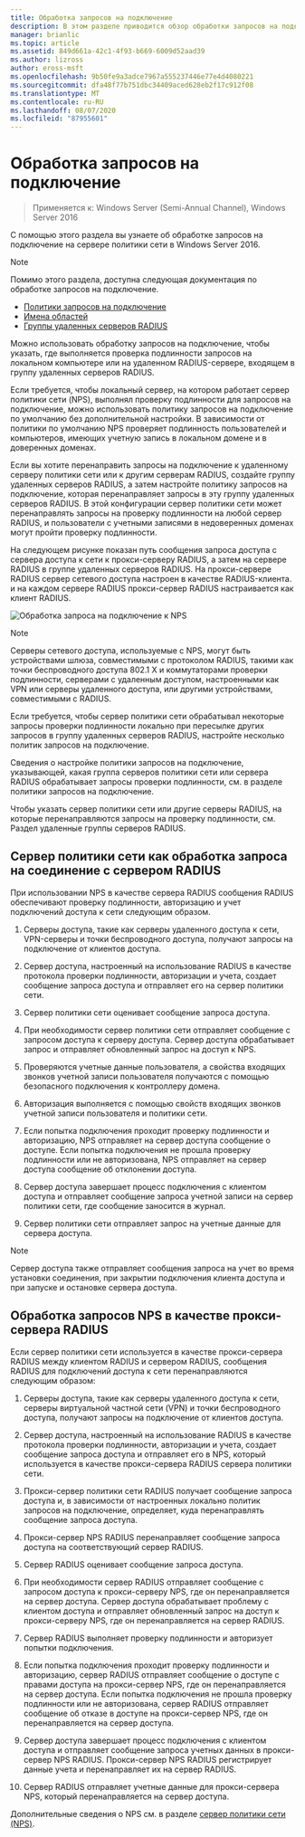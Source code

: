 ```yaml
---
title: Обработка запросов на подключение
description: В этом разделе приводится обзор обработки запросов на подключение к серверу политики сети в Windows Server 2016.
manager: brianlic
ms.topic: article
ms.assetid: 849d661a-42c1-4f93-b669-6009d52aad39
ms.author: lizross
author: eross-msft
ms.openlocfilehash: 9b50fe9a3adce7967a555237446e77e4d4080221
ms.sourcegitcommit: dfa48f77b751dbc34409aced628eb2f17c912f08
ms.translationtype: MT
ms.contentlocale: ru-RU
ms.lasthandoff: 08/07/2020
ms.locfileid: "87955601"
---
```

# <a name="connection-request-processing"></a>Обработка запросов на подключение

>Применяется к: Windows Server (Semi-Annual Channel), Windows Server 2016

С помощью этого раздела вы узнаете об обработке запросов на подключение на сервере политики сети в Windows Server 2016.

>[!NOTE]
>Помимо этого раздела, доступна следующая документация по обработке запросов на подключение.
> - [Политики запросов на подключение](nps-crp-crpolicies.md)
> - [Имена областей](nps-crp-realm-names.md)
> - [Группы удаленных серверов RADIUS](nps-crp-rrsg.md)

Можно использовать обработку запросов на подключение, чтобы указать, где выполняется проверка подлинности запросов на локальном компьютере или на удаленном RADIUS-сервере, входящем в группу удаленных серверов RADIUS.

Если требуется, чтобы локальный сервер, на котором работает сервер политики сети (NPS), выполнял проверку подлинности для запросов на подключение, можно использовать политику запросов на подключение по умолчанию без дополнительной настройки. В зависимости от политики по умолчанию NPS проверяет подлинность пользователей и компьютеров, имеющих учетную запись в локальном домене и в доверенных доменах.

Если вы хотите перенаправить запросы на подключение к удаленному серверу политики сети или к другим серверам RADIUS, создайте группу удаленных серверов RADIUS, а затем настройте политику запросов на подключение, которая перенаправляет запросы в эту группу удаленных серверов RADIUS. В этой конфигурации сервер политики сети может перенаправлять запросы на проверку подлинности на любой сервер RADIUS, и пользователи с учетными записями в недоверенных доменах могут пройти проверку подлинности.

На следующем рисунке показан путь сообщения запроса доступа с сервера доступа к сети к прокси-серверу RADIUS, а затем на сервере RADIUS в группе удаленных серверов RADIUS. На прокси-сервере RADIUS сервер сетевого доступа настроен в качестве RADIUS-клиента. и на каждом сервере RADIUS прокси-сервер RADIUS настраивается как клиент RADIUS.


![Обработка запроса на подключение к NPS](../../media/Nps-Connection-Request-Processing/Nps-Connection-Request-Processing.jpg)


>[!NOTE]
>Серверы сетевого доступа, используемые с NPS, могут быть устройствами шлюза, совместимыми с протоколом RADIUS, такими как точки беспроводного доступа 802.1 X и коммутаторами проверки подлинности, серверами с удаленным доступом, настроенными как VPN или серверы удаленного доступа, или другими устройствами, совместимыми с RADIUS.

Если требуется, чтобы сервер политики сети обрабатывал некоторые запросы проверки подлинности локально при пересылке других запросов в группу удаленных серверов RADIUS, настройте несколько политик запросов на подключение.

Сведения о настройке политики запросов на подключение, указывающей, какая группа серверов политики сети или сервера RADIUS обрабатывает запросы проверки подлинности, см. в разделе политики запросов на подключение.

Чтобы указать сервер политики сети или другие серверы RADIUS, на которые перенаправляются запросы на проверку подлинности, см. Раздел удаленные группы серверов RADIUS.

## <a name="nps-as-a-radius-server-connection-request-processing"></a>Сервер политики сети как обработка запроса на соединение с сервером RADIUS

При использовании NPS в качестве сервера RADIUS сообщения RADIUS обеспечивают проверку подлинности, авторизацию и учет подключений доступа к сети следующим образом.

1. Серверы доступа, такие как серверы удаленного доступа к сети, VPN-серверы и точки беспроводного доступа, получают запросы на подключение от клиентов доступа.

2. Сервер доступа, настроенный на использование RADIUS в качестве протокола проверки подлинности, авторизации и учета, создает сообщение запроса доступа и отправляет его на сервер политики сети.

3. Сервер политики сети оценивает сообщение запроса доступа.

4. При необходимости сервер политики сети отправляет сообщение с запросом доступа к серверу доступа. Сервер доступа обрабатывает запрос и отправляет обновленный запрос на доступ к NPS.

5. Проверяются учетные данные пользователя, а свойства входящих звонков учетной записи пользователя получаются с помощью безопасного подключения к контроллеру домена.

6. Авторизация выполняется с помощью свойств входящих звонков учетной записи пользователя и политики сети.

7. Если попытка подключения проходит проверку подлинности и авторизацию, NPS отправляет на сервер доступа сообщение о доступе. Если попытка подключения не прошла проверку подлинности или не авторизована, NPS отправляет на сервер доступа сообщение об отклонении доступа.

8. Сервер доступа завершает процесс подключения с клиентом доступа и отправляет сообщение запроса учетной записи на сервер политики сети, где сообщение заносится в журнал.

9. Сервер политики сети отправляет запрос на учетные данные для сервера доступа.

>[!NOTE]
>Сервер доступа также отправляет сообщения запроса на учет во время установки соединения, при закрытии подключения клиента доступа и при запуске и остановке сервера доступа.

## <a name="nps-as-a-radius-proxy-connection-request-processing"></a>Обработка запросов NPS в качестве прокси-сервера RADIUS

Если сервер политики сети используется в качестве прокси-сервера RADIUS между клиентом RADIUS и сервером RADIUS, сообщения RADIUS для подключений доступа к сети перенаправляются следующим образом:

1. Серверы доступа, такие как серверы удаленного доступа к сети, серверы виртуальной частной сети (VPN) и точки беспроводного доступа, получают запросы на подключение от клиентов доступа.

2. Сервер доступа, настроенный на использование RADIUS в качестве протокола проверки подлинности, авторизации и учета, создает сообщение запроса доступа и отправляет его в NPS, который используется в качестве прокси-сервера RADIUS сервера политики сети.

3. Прокси-сервер политики сети RADIUS получает сообщение запроса доступа и, в зависимости от настроенных локально политик запросов на подключение, определяет, куда перенаправлять сообщение запроса доступа.

4. Прокси-сервер NPS RADIUS перенаправляет сообщение запроса доступа на соответствующий сервер RADIUS.

5. Сервер RADIUS оценивает сообщение запроса доступа.

6. При необходимости сервер RADIUS отправляет сообщение с запросом доступа к прокси-серверу NPS, где он перенаправляется на сервер доступа. Сервер доступа обрабатывает проблему с клиентом доступа и отправляет обновленный запрос на доступ к прокси-серверу NPS, где он перенаправляется на сервер RADIUS.

7. Сервер RADIUS выполняет проверку подлинности и авторизует попытки подключения.

8. Если попытка подключения проходит проверку подлинности и авторизацию, сервер RADIUS отправляет сообщение о доступе с правами доступа на прокси-сервер NPS, где он перенаправляется на сервер доступа. Если попытка подключения не прошла проверку подлинности или не авторизована, сервер RADIUS отправляет сообщение об отказе в доступе на прокси-сервер NPS, где он перенаправляется на сервер доступа.

9. Сервер доступа завершает процесс подключения с клиентом доступа и отправляет сообщение запроса учетных данных в прокси-сервер NPS RADIUS. Прокси-сервер NPS RADIUS регистрирует данные учета и перенаправляет их на сервер RADIUS.

10. Сервер RADIUS отправляет учетные данные для прокси-сервера NPS, который перенаправляется на сервер доступа.

Дополнительные сведения о NPS см. в разделе [сервер политики сети (NPS)](nps-top.md).
